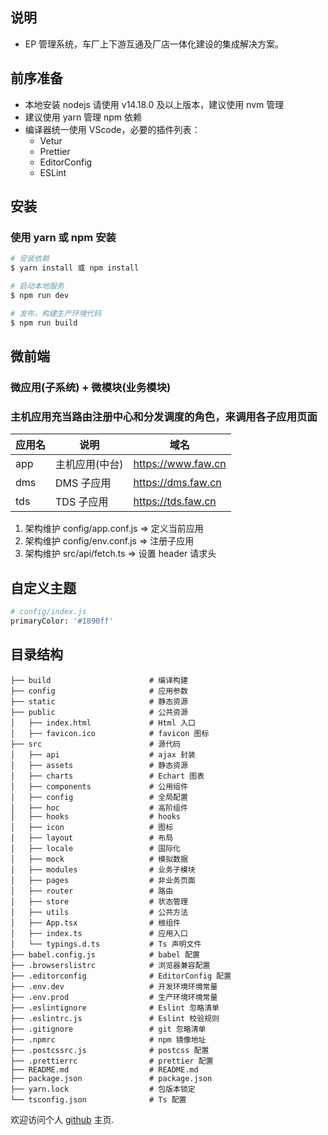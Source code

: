 ## 说明

- EP 管理系统，车厂上下游互通及厂店一体化建设的集成解决方案。

## 前序准备

- 本地安装 nodejs 请使用 v14.18.0 及以上版本，建议使用 nvm 管理
- 建议使用 yarn 管理 npm 依赖
- 编译器统一使用 VScode，必要的插件列表：
  - Vetur
  - Prettier
  - EditorConfig
  - ESLint

## 安装

### 使用 yarn 或 npm 安装

```bash
# 安装依赖
$ yarn install 或 npm install

# 启动本地服务
$ npm run dev

# 发布，构建生产环境代码
$ npm run build
```

## 微前端

### 微应用(子系统) + 微模块(业务模块)

### 主机应用充当路由注册中心和分发调度的角色，来调用各子应用页面

| 应用名 | 说明           | 域名               |
| ------ | -------------- | ------------------ |
| app    | 主机应用(中台) | https://www.faw.cn |
| dms    | DMS 子应用     | https://dms.faw.cn |
| tds    | TDS 子应用     | https://tds.faw.cn |

1. 架构维护 config/app.conf.js => 定义当前应用
2. 架构维护 config/env.conf.js => 注册子应用
3. 架构维护 src/api/fetch.ts => 设置 header 请求头

## 自定义主题

```bash
# config/index.js
primaryColor: '#1890ff'
```

## 目录结构

```
├── build                      # 编译构建
├── config                     # 应用参数
├── static                     # 静态资源
├── public                     # 公共资源
│   ├── index.html             # Html 入口
│   ├── favicon.ico            # favicon 图标
├── src                        # 源代码
│   ├── api                    # ajax 封装
│   ├── assets                 # 静态资源
│   ├── charts                 # Echart 图表
│   ├── components             # 公用组件
│   ├── config                 # 全局配置
│   ├── hoc                    # 高阶组件
│   ├── hooks                  # hooks
│   ├── icon                   # 图标
│   ├── layout                 # 布局
│   ├── locale                 # 国际化
│   ├── mock                   # 模拟数据
│   ├── modules                # 业务子模块
│   ├── pages                  # 非业务页面
│   ├── router                 # 路由
│   ├── store                  # 状态管理
│   ├── utils                  # 公共方法
│   ├── App.tsx                # 根组件
│   ├── index.ts               # 应用入口
│   └── typings.d.ts           # Ts 声明文件
├── babel.config.js            # babel 配置
├── .browserslistrc            # 浏览器兼容配置
├── .editorconfig              # EditorConfig 配置
├── .env.dev                   # 开发环境环境常量
├── .env.prod                  # 生产环境环境常量
├── .eslintignore              # Eslint 忽略清单
├── .eslintrc.js               # Eslint 校验规则
├── .gitignore                 # git 忽略清单
├── .npmrc                     # npm 镜像地址
├── .postcssrc.js              # postcss 配置
├── .prettierrc                # prettier 配置
├── README.md                  # README.md
├── package.json               # package.json
├── yarn.lock                  # 包版本锁定
└── tsconfig.json              # Ts 配置
```

欢迎访问个人 [github](https://github.com/jiaozhiye) 主页.
